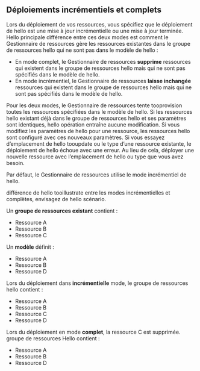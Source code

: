 ## <a name="incremental-and-complete-deployments"></a>Déploiements incrémentiels et complets
Lors du déploiement de vos ressources, vous spécifiez que le déploiement de hello est une mise à jour incrémentielle ou une mise à jour terminée. Hello principale différence entre ces deux modes est comment le Gestionnaire de ressources gère les ressources existantes dans le groupe de ressources hello qui ne sont pas dans le modèle de hello :

* En mode complet, le Gestionnaire de ressources **supprime** ressources qui existent dans le groupe de ressources hello mais qui ne sont pas spécifiés dans le modèle de hello. 
* En mode incrémentiel, le Gestionnaire de ressources **laisse inchangée** ressources qui existent dans le groupe de ressources hello mais qui ne sont pas spécifiés dans le modèle de hello.

Pour les deux modes, le Gestionnaire de ressources tente tooprovision toutes les ressources spécifiées dans le modèle de hello. Si les ressources hello existant déjà dans le groupe de ressources hello et ses paramètres sont identiques, hello opération entraîne aucune modification. Si vous modifiez les paramètres de hello pour une ressource, les ressources hello sont configuré avec ces nouveaux paramètres. Si vous essayez d’emplacement de hello tooupdate ou le type d’une ressource existante, le déploiement de hello échoue avec une erreur. Au lieu de cela, déployer une nouvelle ressource avec l’emplacement de hello ou type que vous avez besoin.

Par défaut, le Gestionnaire de ressources utilise le mode incrémentiel de hello.

différence de hello tooillustrate entre les modes incrémentielles et complètes, envisagez de hello scénario.

Un **groupe de ressources existant** contient :

* Ressource A
* Ressource B
* Ressource C

Un **modèle** définit :

* Ressource A
* Ressource B
* Ressource D

Lors du déploiement dans **incrémentielle** mode, le groupe de ressources hello contient :

* Ressource A
* Ressource B
* Ressource C
* Ressource D

Lors du déploiement en mode **complet**, la ressource C est supprimée. groupe de ressources Hello contient :

* Ressource A
* Ressource B
* Ressource D
